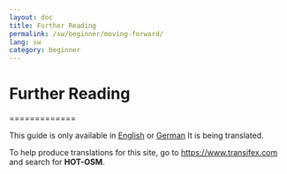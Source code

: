```yaml
---
layout: doc
title: Further Reading
permalink: /sw/beginner/moving-forward/
lang: sw
category: beginner
---
```


# Further Reading
=============

This guide is only available in [English](/beginner/moving-forward/) or [German](/de/beginner/moving-forward/) It is being translated.

To help produce translations for this site, go to <https://www.transifex.com> and search for **HOT-OSM**.
